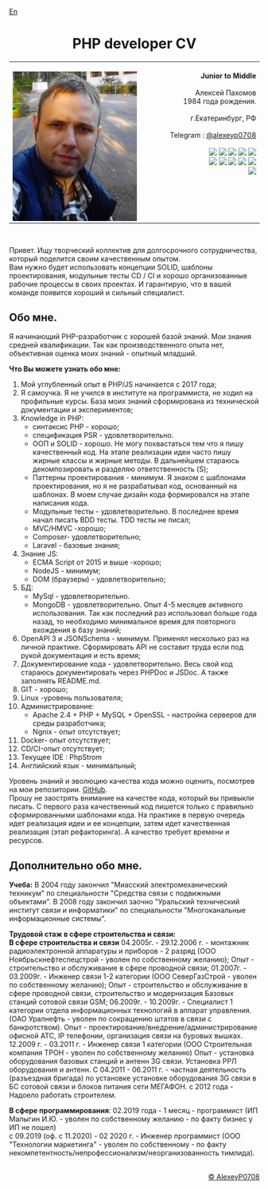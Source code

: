 [En](README.md)  
<h1 align="center">PHP developer CV</h1> 
<table width="100%" ><tr><td>
<img width="1000px"/>
<img align="left"  width="250px" src="foto.jpg"/><div align="right"> 
	<b align="center">Junior to Middle</b>
	<br/> <br/> 
	Алексей Пахомов <br/> 
	1984 года рождения. <br/><br/>
 	г.Екатеринбург, РФ  <br/><br/>
	 Telegram : <a href="https://t.me/alexeyp0708">@alexeyp0708</a> <br/> <br/>
	<img src="https://img.shields.io/badge/PHP-%3E%3D7.4-blue"/> 
	<img src="https://img.shields.io/badge/MySQL-blue"/> 
	<img src="https://img.shields.io/badge/MongoDB-blue"/> 
	<img src="https://img.shields.io/badge/PHPUnit-blue"/> 
	<img src="https://img.shields.io/badge/%20JS%20-%3E%3DECMA2015-orange"/><br/> 
	<img src="https://img.shields.io/badge/PSR-green"/> 
	<img src="https://img.shields.io/badge/SOLID-green"/> 
	<img src="https://img.shields.io/badge/MVC+HMVC-green"/> 
	<img src="https://img.shields.io/badge/PHPDoc-green"/> 
	<img src="https://img.shields.io/badge/JSDoc-green"/> <br/>   
	<img src="https://img.shields.io/badge/OpenAPI+JSONSchema-orange"/> 
</div></td></tr></table>
<br/>

Привет. 
Ищу творческий коллектив для долгосрочного сотрудничества, который поделится своим качественным опытом.  
Вам нужно будет использовать концепции SOLID, шаблоны проектирования, модульные тесты CD / CI и хорошо организованные рабочие процессы в своих проектах. И гарантирую, что в вашей команде появится хороший и сильный специалист.

## Обо мне.

Я начинающий PHP-разработчик с хорошей базой знаний. Мои знания средней квалификации. Так как производственного опыта нет, объективная оценка моих знаний - опытный младший.

**Что Вы можете узнать обо мне:**
1. Мой углубленный опыт  в PHP/JS начинается с 2017 года;
2. Я самоучка. Я не учился в институте на программиста, не ходил на профильные курсы. База моих знаний сформирована из технической документации и экспериментов;
3.  Knowledge in PHP:
	- синтаксис PHP - хорошо;
	- спецификация PSR - удовлетворительно.
	- ООП и SOLID - хорошо.  Не могу похвастаться тем что я пишу качественный код. На этапе реализации идеи часто пишу жирные классы и жирные методы. В дальнейшем стараюсь декомпозировать и разделяю ответственность (S);  
	- Паттерны  проектирования - минимум.  Я знаком с шаблонами проектирования, но я не разрабатывал код, основанный на шаблонах. В моем случае дизайн кода формировался на этапе написания кода.
	- Модульные тесты - удовлетворительно. В последнее время  начал писать BDD тесты. TDD тесты не писал;
	- MVC/HMVC  -хорошо; 
	- Сomposer- удовлетворительно;
	- Laravel - базовые знания; 	
4. Знание JS:
	- ECMA Script от 2015 и выше -хорошо;
	- NodeJS - минимум;
	- DOM (браузеры) - удовлетворительно;
5. БД:
	- MySql - удовлетворительно. 
	-  MongoDB - удовлетворительно. Опыт 4-5 месяцев активного использования. Так как последний раз использовал больше года назад, то необходимо минимальное время для повторного вхождения в базу знаний; 
6.  OpenAPI 3 и JSONSchema -  минимум. Применял несколько раз на личной практике. Сформировать API не составит труда если под рукой документация и есть время; 
7.  Документирование кода - удовлетворительно. Весь свой код стараюсь документировать через PHPDoc и JSDoc. А также заполнять README.md.
8.  GIT - хорошо;
9. Linux -уровень пользователя;
10. Администрирование:
	- Apache 2.4 + PHP + MySQL + OpenSSL - настройка серверов для среды разработчика;
	- Ngnix - опыт отсутствует;  
11. Docker- опыт отсутствует;
12. CD/CI-опыт отсутствует;
13. Текущее IDE : PhpStrom 
14. Английский язык - минимальный;

Уровень знаний и эволюцию качества кода можно оценить, посмотрев на мои репозитории. [GitHub](https://github.com/ALexeyP0708).    
Прошу не заострять внимание на качестве кода, который вы привыкли писать.
С первого раза качественный код пишется только с правильно сформированными шаблонами кода.
На практике в первую очередь идет реализация идеи и ее концепции, затем идет качественная реализация (этап рефакторинга). А качество требует времени и ресурсов.

## Дополнительно обо мне.

**Учеба:**
В 2004 году закончил "Миасский электромеханический техникум" по специальности "Средства связи с подвижными объектами".
В 2008 году закончил заочно "Уральский технический институт связи и информатики"  по специальности "Многоканальные информационные системы".

**Трудовой стаж в сфере строительства и связи:**  
**В сфере строительства и связи**
04.2005г. - 29.12.2006 г. - монтажник радиоэлектронной аппаратуры и приборов - 2 разряд (ООО Ноябрьскнефтеспецстрой - уволен по собственному желанию);
Опыт - строительство и обслуживание в сфере проводной связи; 
01.2007г. - 03.2009г. - Инженер связи 1-2 категории (ООО СеверГазСтрой - уволен по собственному желанию); 
Опыт - строительство и обслуживание в сфере проводной связи, строительство и модернизация Базовых cтанций  сотовой связи GSM;
06.2009г. - 10.2009г. - Специалист 1 категории отдела информационных технологий в аппарат управления. (ОАО Уралнефть - уволен по сокращению штатов в связи с банкротством).
Опыт - проектирование/внедрение/администрирование  офисной АТС, IP телефонии, организация связи на буровых вышках.
12.2009 г. - 03.2011 г. -   Инженер связи 1 категории (ООО Строительная компания ТРОН - уволен по собственному желанию)
Опыт -  установка оборудования базовых станций  и антенн 3G связи. Установка РРЛ оборудования и антенн.
С 04.2011 - 06.2011 г. - частная деятельность (разъездная бригада) по установке установке оборудования 3G связи в БС сотовой связи и блоков питания сети МЕГАФОН.
 с 2012 года - Надоело работать строителем.  

**В сфере программирования**:
 02.2019 года - 1 месяц - программист (ИП Малыгин И.Ю. - уволен по собственному желанию - по факту бизнес у ИП не пошел)  
с 09.2019 (оф. с 11.2020) - 02 2020 г. - Инженер программист (ООО "Технологии маркетинга" - уволен по собственному - по факту некомпетентность/непрофессионализм/неорганизованность тимлида). 


<br/>
<div align="right">
	<a href="https://github.com/ALexeyP0708">© AlexeyP0708</a>
</div>
